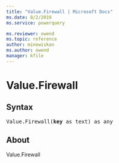 ```yaml
---
title: "Value.Firewall | Microsoft Docs"
ms.date: 8/2/2019
ms.service: powerquery

ms.reviewer: owend
ms.topic: reference
author: minewiskan
ms.author: owend
manager: kfile
---
```

# Value.Firewall

## Syntax

<pre>
Value.Firewall(<b>key</b> as text) as any
</pre>

## About
Value.Firewall


